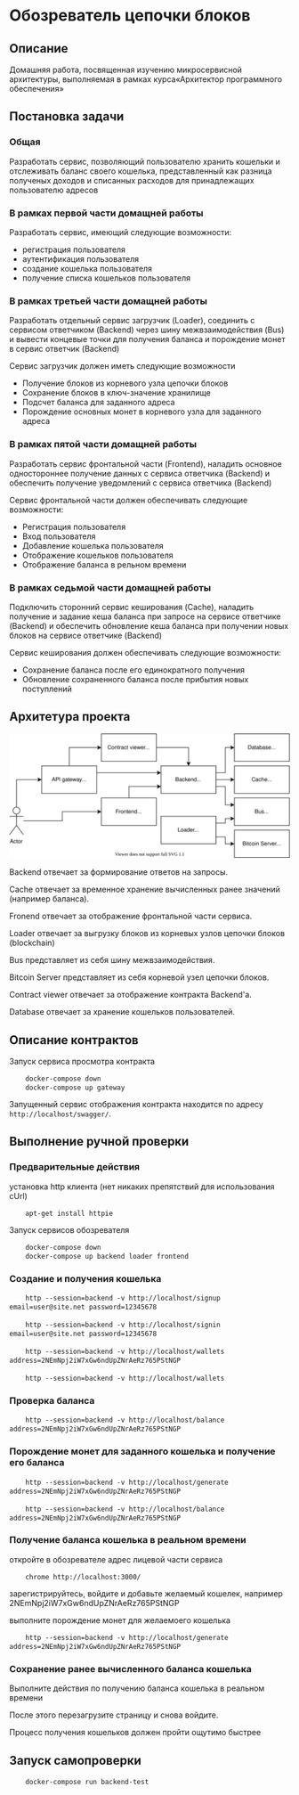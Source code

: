 # Обозреватель цепочки блоков

## Описание
Домашняя работа, 
посвященная изучению микросервисной архитектуры, 
выполняемая в рамках курса«Архитектор программного обеспечения»

## Постановка задачи

### Общая
Разработать сервис, позволяющий пользователю хранить кошельки и отслеживать баланс своего кошелька, 
представленный как разница полученых доходов и списанных расходов для принадлежащих пользователю адресов 

### В рамках первой части домащней работы
Разработать сервис, имеющий следующие возможности:
* регистрация пользователя
* аутентификация пользователя
* создание кошелька пользователя
* получение списка кошельков пользователя

### В рамках третьей части домащней работы
Разработать отдельный сервис загрузчик (Loader),
соединить с сервисом ответчиком (Backend) через шину межвзаимодействия (Bus)
и вывести концевые точки для получения баланса и порождение монет 
в сервис ответчик (Backend)

Сервис загрузчик должен иметь следующие возможности
* Получение блоков из корневого узла цепочки блоков
* Сохранение блоков в ключ-значение хранилище
* Подсчет баланса для заданного адреса
* Порождение основных монет в корневого узла для заданного адреса

### В рамках пятой части домащней работы
Разработать сервис фронтальной части (Frontend),
наладить основное одностороннее получение данных с сервиса ответчика (Backend) 
и обеспечить получение уведомлений с сервиса ответчика (Backend)

Сервис фронтальной части должен обеспечивать следующие возможности:
* Регистрация пользователя
* Вход пользователя
* Добавление кошелька пользователя
* Отображение кошельков пользователя
* Отображение баланса в рельном времени

### В рамках седьмой части домащней работы
Подключить сторонний сервис кеширования (Cache),
наладить получение и задание кеша баланса при запросе на сервисе ответчике (Backend) 
и обеспечить обновление кеша баланса при получении новых блоков на сервисе ответчике (Backend)

Сервис кеширования  должен обеспечивать следующие возможности:
* Сохранение баланса после его единократного получения
* Обновление сохраненного баланса после прибытия новых поступлений

## Архитетура проекта

![](architecture.svg)

Backend отвечает за формирование ответов на запросы.

Сache отвечает за временное хранение вычисленных ранее значений (например баланса).

Fronend отвечает за отображение фронтальной части сервиса.

Loader отвечает за выгрузку блоков из корневых узлов цепочки блоков (blockchain)

Bus представляет из себя шину межвзаимодействия.

Bitcoin Server представляет из себя корневой узел цепочки блоков.

Contract viewer отвечает за отображение контракта Backend'а.

Database отвечает за хранение кошельков пользователей.


## Описание контрактов

Запуск сервиса просмотра контракта

```
    docker-compose down
    docker-compose up gateway
```

Запущенный сервис отображения контракта находится по адресу `http://localhost/swagger/`.

## Выполнение ручной проверки

### Предварительные действия

установка http клиента (нет никаких препятствий для использования cUrl)
```
    apt-get install httpie
```

Запуск сервисов обозревателя
```
    docker-compose down
    docker-compose up backend loader frontend
```

### Cоздание и получения кошелька
```
    http --session=backend -v http://localhost/signup email=user@site.net password=12345678

    http --session=backend -v http://localhost/signin email=user@site.net password=12345678

    http --session=backend -v http://localhost/wallets address=2NEmNpj2iW7xGw6ndUpZNrAeRz765PStNGP

    http --session=backend -v http://localhost/wallets 
```

### Проверка баланса
```
    http --session=backend -v http://localhost/balance address=2NEmNpj2iW7xGw6ndUpZNrAeRz765PStNGP 
```

### Порождение монет для заданного кошелька и получение его баланса

```
    http --session=backend -v http://localhost/generate address=2NEmNpj2iW7xGw6ndUpZNrAeRz765PStNGP 
    
    http --session=backend -v http://localhost/balance address=2NEmNpj2iW7xGw6ndUpZNrAeRz765PStNGP 
```

### Получение баланса кошелька в реальном времени

откройте в обозревателе адрес лицевой части сервиса

```
    chrome http://localhost:3000/
```

зарегистрируйтесь, войдите и добавьте желаемый кошелек, например 2NEmNpj2iW7xGw6ndUpZNrAeRz765PStNGP

выполните порождение монет для желаемоего кошелька 
```
    http --session=backend -v http://localhost/generate address=2NEmNpj2iW7xGw6ndUpZNrAeRz765PStNGP 

```

### Сохранение ранее вычисленного баланса кошелька

Выполните действия по получению баланса кошелька в реальном времени

После этого перезагрузите страницу и снова войдите.

Процесс получения кошельков должен пройти ощутимо быстрее


## Запуск самопроверки
```
    docker-compose run backend-test
```
